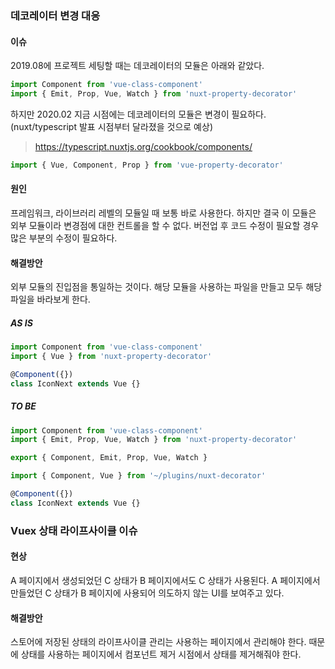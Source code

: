 ### 데코레이터 변경 대응
#### 이슈
2019.08에 프로젝트 세팅할 때는 데코레이터의 모듈은 아래와 같았다.

```ts
import Component from 'vue-class-component'
import { Emit, Prop, Vue, Watch } from 'nuxt-property-decorator'
```

하지만 2020.02 지금 시점에는 데코레이터의 모듈은 변경이 필요하다. (nuxt/typescript 발표 시점부터 달라졌을 것으로 예상)

> https://typescript.nuxtjs.org/cookbook/components/

```ts
import { Vue, Component, Prop } from 'vue-property-decorator'
```

#### 원인
프레임워크, 라이브러리 레벨의 모듈일 때 보통 바로 사용한다. 하지만 결국 이 모듈은 외부 모듈이라 변경점에 대한 컨트롤을 할 수 없다.
버전업 후 코드 수정이 필요할 경우 많은 부분의 수정이 필요하다.

#### 해결방안
외부 모듈의 진입점을 통일하는 것이다. 해당 모듈을 사용하는 파일을 만들고 모두 해당 파일을 바라보게 한다.

##### AS IS
```ts
import Component from 'vue-class-component'
import { Vue } from 'nuxt-property-decorator'

@Component({})
class IconNext extends Vue {}
```

##### TO BE
```ts
import Component from 'vue-class-component'
import { Emit, Prop, Vue, Watch } from 'nuxt-property-decorator'

export { Component, Emit, Prop, Vue, Watch }
```

```ts
import { Component, Vue } from '~/plugins/nuxt-decorator'

@Component({})
class IconNext extends Vue {}
```

### Vuex 상태 라이프사이클 이슈
#### 현상
A 페이지에서 생성되었던 C 상태가 B 페이지에서도 C 상태가 사용된다. A 페이지에서 만들었던 C 상태가 B 페이지에 사용되어 의도하지 않는 UI를 보여주고 있다.

#### 해결방안
스토어에 저장된 상태의 라이프사이클 관리는 사용하는 페이지에서 관리해야 한다. 때문에 상태를 사용하는 페이지에서 컴포넌트 제거 시점에서 상태를 제거해줘야 한다.